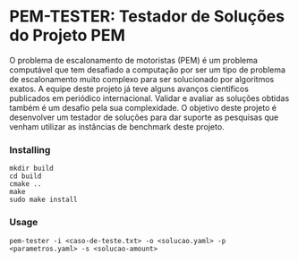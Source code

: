# PEM-TESTER: Testador de Soluções do Projeto PEM

O problema de escalonamento de motoristas (PEM) é um problema computável que tem desafiado a computação por ser um tipo de problema de escalonamento muito complexo para ser solucionado por algoritmos exatos. A equipe deste projeto já teve alguns avanços científicos publicados em periódico internacional. Validar e avaliar as soluções obtidas também é um desafio pela sua complexidade. O objetivo deste projeto é desenvolver um testador de soluções para dar suporte as pesquisas que venham utilizar as instâncias de benchmark deste projeto.

### Installing

```
mkdir build
cd build
cmake ..
make
sudo make install
```

### Usage

```
pem-tester -i <caso-de-teste.txt> -o <solucao.yaml> -p <parametros.yaml> -s <solucao-amount>

```
